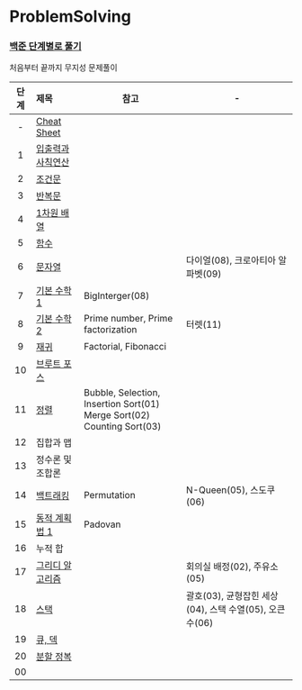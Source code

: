 # ProblemSolving

### [백준 단계별로 풀기](https://www.acmicpc.net/step)  
처음부터 끝까지 무지성 문제풀이

| 단계  | 제목                                                                                  | 참고                                                                               | -                                       |
|:---:|:------------------------------------------------------------------------------------|----------------------------------------------------------------------------------|-----------------------------------------|
|  -  | [Cheat Sheet](https://github.com/eezn/ProblemSolving/blob/master/cheatsheet.md)     |||
|  1  | [입출력과 사칙연산](https://github.com/eezn/ProblemSolving/tree/master/src/baekjoon/step01) |||
|  2  | [조건문](https://github.com/eezn/ProblemSolving/tree/master/src/baekjoon/step02)       |||
|  3  | [반복문](https://github.com/eezn/ProblemSolving/tree/master/src/baekjoon/step03)       |||
|  4  | [1차원 배열](https://github.com/eezn/ProblemSolving/tree/master/src/baekjoon/step04)    |||
|  5  | [함수](https://github.com/eezn/ProblemSolving/tree/master/src/baekjoon/step05)        |||
|  6  | [문자열](https://github.com/eezn/ProblemSolving/tree/master/src/baekjoon/step06)       |                                                                                  | 다이얼(08), 크로아티아 알파벳(09)                  |
|  7  | [기본 수학 1](https://github.com/eezn/ProblemSolving/tree/master/src/baekjoon/step07)   | BigInterger(08)                                                                  ||
|  8  | [기본 수학 2](https://github.com/eezn/ProblemSolving/tree/master/src/baekjoon/step07)   | Prime number, Prime factorization                                                | 터렛(11)                                  |
|  9  | [재귀](https://github.com/eezn/ProblemSolving/tree/master/src/baekjoon/step09)        | Factorial, Fibonacci                                                             ||
| 10  | [브루트 포스](https://github.com/eezn/ProblemSolving/tree/master/src/baekjoon/step10)    ||
| 11  | [정렬](https://github.com/eezn/ProblemSolving/tree/master/src/baekjoon/step11)        | Bubble, Selection, Insertion Sort(01)</br> Merge Sort(02)</br> Counting Sort(03) ||
| 12  | 집합과 맵                                                                               |||
| 13  | 정수론 및 조합론                                                                           |||
| 14  | [백트래킹](https://github.com/eezn/ProblemSolving/tree/master/src/baekjoon/step14)      | Permutation                                                                      | N-Queen(05), 스도쿠(06)                    |
| 15  | [동적 계획법 1](https://github.com/eezn/ProblemSolving/tree/master/src/baekjoon/step15)  | Padovan                                                                          ||
| 16  | 누적 합                                                                                |||
| 17  | [그리디 알고리즘](https://github.com/eezn/ProblemSolving/tree/master/src/baekjoon/step17)  |                                                                                  | 회의실 배정(02), 주유소(05)                     |
| 18  | [스택](https://github.com/eezn/ProblemSolving/tree/master/src/baekjoon/step18)        |                                                                                  | 괄호(03), 균형잡힌 세상(04), 스택 수열(05), 오큰수(06) |
| 19  | [큐, 덱](https://github.com/eezn/ProblemSolving/tree/master/src/baekjoon/step19)      |||
| 20  | [분할 정복](https://github.com/eezn/ProblemSolving/tree/master/src/baekjoon/step20)     |||
| 00  | [](https://github.com/eezn/ProblemSolving/tree/master/src/baekjoon/step)            |||
